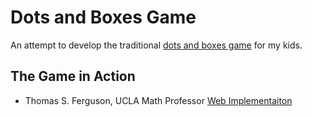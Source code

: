 # Dots and Boxes Game

An attempt to develop the traditional [dots and boxes game](https://en.wikipedia.org/wiki/Dots_and_boxes) for my kids.

## The Game in Action

- Thomas S. Ferguson, UCLA Math Professor [Web Implementaiton](https://www.math.ucla.edu/~tom/Games/dots&boxes.h10tml)
